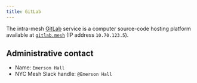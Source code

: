```yaml
---
title: GitLab
---
```


The intra-mesh [GitLab](https://gitlab.com/) service is a computer source-code hosting platform available at [`gitlab.mesh`](https://gitlab.mesh/) (IP address `10.70.123.5`).

## Administrative contact

* Name: `Emerson Hall`
* NYC Mesh Slack handle: `@Emerson Hall`

